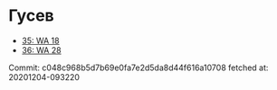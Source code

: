 # Гусев
- [35: WA 18](35.md)
- [36: WA 28](36.md)

Commit: c048c968b5d7b69e0fa7e2d5da8d44f616a10708
 fetched at: 20201204-093220
